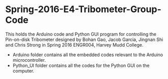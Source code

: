 # Spring-2016-E4-Tribometer-Group-Code
This holds the Arduino code and Python GUI program for controlling the Pin-on-disk Tribometer designed by Bohan Gao, Jacob Garcia, Jingnan Shi and Chris Strong in Spring 2016 ENGR004, Harvey Mudd College.

- Arduino folder contains all the embedded codes relevant to the Arduino microcontroller.
- Python_UI folder contains all the codes for the Python GUI on the computer.
